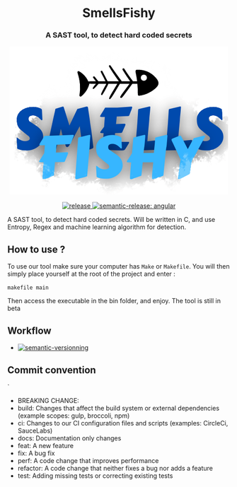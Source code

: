 <h1 id="smellsfishy" align="center">SmellsFishy</h1>
<h3 id="smellsfishy" align="center">A SAST tool, to detect hard coded secrets</h3>

<p align="center">
    <img src="./doc/img/logo.png" alt="logo">
</p>

<p align="center">
    <a href="https://github.com/LazyKeru/SmellsFishy/tags">
        <img src="https://img.shields.io/github/v/tag/LazyKeru/SmellsFishy?style=plastic" alt="release">
    </a>
    <a href="https://github.com/semantic-release/semantic-release">
        <img src="https://img.shields.io/badge/semantic--release-angular-e10079?logo=semantic-release&style=plastic" alt="semantic-release: angular">
    </a>
</p>

<p>A SAST tool, to detect hard coded secrets. Will be written in C, and use Entropy, Regex and machine learning algorithm for detection.</p>

<h2 id="how-to-use"> How to use ? </h2>

<p>To use our tool make sure your computer has <code>Make</code> or <code>Makefile</code>. You will then simply place yourself at the root of the project and enter : </p>

<pre><code>makefile main</code></pre>

<p>Then access the executable in the bin folder, and enjoy. The tool is still in beta</p>

<h2 id="workflow">Workflow</h2>

<ul>    
    <li>
        <a href="https://github.com/LazyKeru/SmellsFishy/actions/workflows/semantic_versioning.yml">
            <img src="https://img.shields.io/github/workflow/status/LazyKeru/SmellsFishy/Semantic-versionning?style=plastic&amp;label=Versionning" alt="semantic-versionning">
        </a>
    </li>
</ul>

<h2 id="commit-convention-"> Commit convention </h2>`

<ul>
    <li>BREAKING CHANGE: </li>
    <li>build: Changes that affect the build system or external dependencies (example scopes: gulp, broccoli, npm)</li>
    <li>ci: Changes to our CI configuration files and scripts (examples: CircleCi, SauceLabs)</li>
    <li>docs: Documentation only changes</li>
    <li>feat: A new feature</li>
    <li>fix: A bug fix</li>
    <li>perf: A code change that improves performance</li>
    <li>refactor: A code change that neither fixes a bug nor adds a feature</li>
    <li>test: Adding missing tests or correcting existing tests</li>
</ul>
